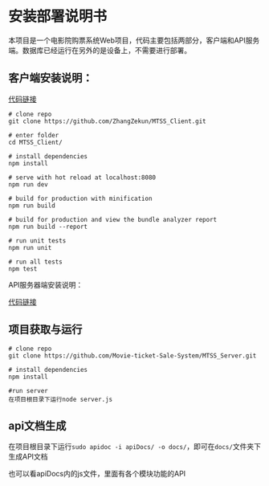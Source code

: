 # 安装部署说明书

本项目是一个电影院购票系统Web项目，代码主要包括两部分，客户端和API服务端。数据库已经运行在另外的是设备上，不需要进行部署。



## 客户端安装说明：

[代码链接](https://github.com/Movie-ticket-Sale-System/MTSS-Client)

```
# clone repo
git clone https://github.com/ZhangZekun/MTSS_Client.git

# enter folder
cd MTSS_Client/

# install dependencies
npm install

# serve with hot reload at localhost:8080
npm run dev

# build for production with minification
npm run build

# build for production and view the bundle analyzer report
npm run build --report

# run unit tests
npm run unit

# run all tests
npm test
```



API服务器端安装说明：

[代码链接](https://github.com/Movie-ticket-Sale-System/MTSS_Server)

## 项目获取与运行

~~~
# clone repo
git clone https://github.com/Movie-ticket-Sale-System/MTSS_Server.git

# install dependencies
npm install

#run server
在项目根目录下运行node server.js
~~~

## api文档生成

在项目根目录下运行`sudo apidoc -i apiDocs/ -o docs/`，即可在`docs/`文件夹下生成API文档

也可以看apiDocs内的js文件，里面有各个模块功能的API
